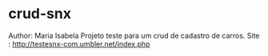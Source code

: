 # crud-snx
Author: Maria Isabela 
Projeto teste para um crud de cadastro de carros. 
Site : http://testesnx-com.umbler.net/index.php
